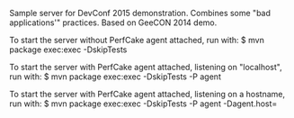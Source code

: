 Sample server for DevConf 2015 demonstration. Combines some "bad applications'" practices. Based on GeeCON 2014 demo.

To start the server without PerfCake agent attached, run with:
$ mvn package exec:exec -DskipTests

To start the server with PerfCake agent attached, listening on "localhost", run with:
$ mvn package exec:exec -DskipTests -P agent

To start the server with PerfCake agent attached, listening on a hostname, run with:
$ mvn package exec:exec -DskipTests -P agent -Dagent.host=<hostname>